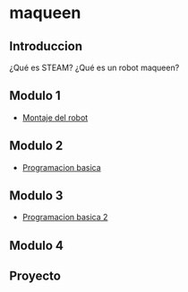 # maqueen

## Introduccion

¿Qué es STEAM? ¿Qué es un robot maqueen? 

## Modulo 1

- [Montaje del robot](modulo1/modulo1.md)

## Modulo 2

- [Programacion basica ](modulo2/modulo2.md)

## Modulo 3

- [Programacion basica 2](modulo3/modulo3.md)

## Modulo 4

## Proyecto
